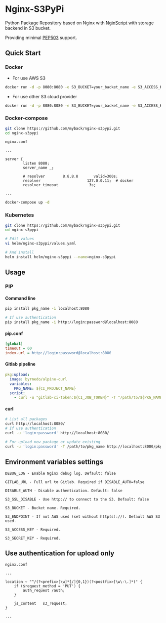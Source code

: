 # Nginx-S3PyPi
Python Package Repository based on Nginx with [NginScript](https://github.com/nginx/njs) with storage backend in S3 bucket.

Providing minimal [PEP503](https://www.python.org/dev/peps/pep-0503/) support.
## Quick Start
### Docker
- For use AWS S3
```sh
docker run -d -p 8080:8080 -e S3_BUCKET=your_backet_name -e S3_ACCESS_KEY=your_aws_access_key -e S3_SECRET_KEY=your_aws_secret_key -e DISABLE_AUTH=true mybackspace/nginx-s3pypi
```
- For use other S3 cloud provider
```sh
docker run -d -p 8080:8080 -e S3_BUCKET=your_backet_name -e S3_ACCESS_KEY=your_provider_access_key -e S3_SECRET_KEY=your_provider_secret_key -e S3_ENDPOINT=s3.example.com -e DISABLE_AUTH=true mybackspace/nginx-s3pypi
```
### Docker-compose
```sh
git clone https://github.com/myback/nginx-s3pypi.git
cd nginx-s3pypi
```
```nginx
nginx.conf

...

server {
        listen 8080;
        server_name _;

        # resolver        8.8.8.8       valid=300s;
        resolver                     127.0.0.11;  # docker
        resolver_timeout              3s;

...
```
```sh
docker-compose up -d
```
### Kubernetes
```sh
git clone https://github.com/myback/nginx-s3pypi.git
cd nginx-s3pypi

# Edit values
vi helm/nginx-s3pypi/values.yaml

# And install
helm install helm/nginx-s3pypi --name=nginx-s3pypi
```
## Usage
### PIP
#### Command line
```sh
pip install pkg_name -i localhost:8080

# If use authentication
pip install pkg_name -i http://login:password@localhost:8080
```
#### pip.conf
```ini
[global]
timeout = 60
index-url = http://login:password@localhost:8080
```
#### Gitlab pipeline
```yaml
pkg:upload:
  image: byrnedo/alpine-curl
  variables:
    PKG_NAME: ${CI_PROJECT_NAME}
  script:
    - curl -u "gitlab-ci-token:${CI_JOB_TOKEN}" -T "/path/to/${PKG_NAME}" "https://url2pypi/${PKG_NAME}/${PKG_NAME}-${CI_COMMIT_TAG}.tgz"
```
#### curl
```sh
# List all packages
curl http://localhost:8080/
# If use authentication
curl -u 'login:password' http://localhost:8080/

# For upload new package or update existing
curl -u 'login:password' -T /path/to/pkg_name http://localhost:8080/pkg_name/pkg_name-1.0.0.tgz
```

## Environment variables settings
```
DEBUG_LOG - Enable Nginx debug log. Default: false

GITLAB_URL - Full url to Gitlab. Required if DISABLE_AUTH=false

DISABLE_AUTH - Disable authentication. Default: false

S3_SSL_DISABLE - Use http:// to connect to the S3. Default: false

S3_BUCKET - Bucket name. Required.

S3_ENDPOINT - If not AWS used (set without http(s)://). Default AWS S3 used.

S3_ACCESS_KEY - Required.

S3_SECRET_KEY - Required.
```

## Use authentication for upload only
```nginx
nginx.conf

...

location ~ "^/(?<prefix>[\w]*[/]{0,1})(?<postfix>[\w\-\.]*)" {
    if ($request_method = 'PUT') {
        auth_request /auth;
    }

    js_content   s3_request;
}

...
```
